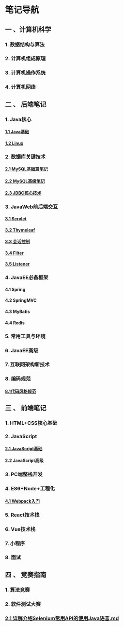 # 笔记导航

## 一 、计算机科学

### 1. 数据结构与算法

### 2. 计算机组成原理

### [3. 计算机操作系统](./计算机科学/计算机操作系统/计算机操作系统理论笔记导航.md)

### 4. 计算机网络

## 二 、 后端笔记

### 1. Java核心

#### [1.1 Java基础](./Java全套/Java基础笔记/Java基础笔记导航.md)

#### [1.2 Linux](./Java全套/Linux-note/Linux笔记导航.md)

### 2. 数据库关键技术

#### [2.1 MySQL基础篇笔记](./Java全套/MySQL/MySQL基础篇笔记/index.md)

#### [2.2 MySQL高级笔记](./Java全套/MySQL/MySQL高级篇笔记/index.md)

#### [2.3 JDBC核心技术](./Java全套/JDBC核心技术/JDBC核心技术.md)

### 3. JavaWeb前后端交互

#### [3.1 Servlet](./Java全套/JavaWeb/Servlet.md)

#### [3.2 Thymeleaf](./Java全套/JavaWeb/Thymeleaf.md)

#### [3.3 会话控制](./Java全套/JavaWeb/%E4%BC%9A%E8%AF%9D%E6%8E%A7%E5%88%B6.md)

#### [3.4 Filter](./Java全套/JavaWeb/Filter.md)

#### [3.5 Listener](./Java全套/JavaWeb/Listener.md)

### 4. JavaEE必备框架

#### 4.1 Spring

#### 4.2 SpringMVC

#### 4.3 MyBatis

#### 4.4 Redis

### 5. 常用工具与环境

### 6. JavaEE高级

### 7. 互联网架构新技术

### 8. 编码规范

#### [8.1代码风格规范](./Java全套/编码规范/代码风格规范.md)

## 三 、 前端笔记

### 1. HTML+CSS核心基础

### 2. JavaScript

#### [2.1 JavaScript基础](./前端全套/JavaScript/JavaScript基础.md)

#### 2.2 JavaScript高级

### 3. PC端整栈开发

### 4. ES6+Node+工程化

#### [4.1 Webpack入门](./前端全套/前端工程化/Webpack/Webpack入门.md)

### 5. React技术栈

### 6. Vue技术栈

### 7. 小程序

### 8. 面试

## 四 、 竞赛指南

### 1. 算法竞赛

### 2. 软件测试大赛

### [2.1 详解介绍Selenium常用API的使用Java语言.md](./竞赛指南/软件测试大赛/详解介绍Selenium常用API的使用Java语言.md)
